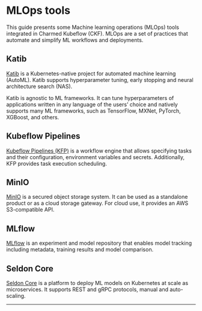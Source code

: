 
# MLOps tools

This guide presents some Machine learning operations (MLOps) tools integrated in Charmed Kubeflow (CKF). MLOps are a set of practices that automate and simplify ML workflows and deployments.

## Katib

[Katib](https://www.kubeflow.org/docs/components/katib/) is a Kubernetes-native project for automated machine learning (AutoML). Katib supports hyperparameter tuning, early stopping and neural architecture search (NAS).

Katib is agnostic to ML frameworks. It can tune hyperparameters of applications written in any language of the users’ choice and natively supports many ML frameworks, such as TensorFlow, MXNet, PyTorch, XGBoost, and others.

## Kubeflow Pipelines

[Kubeflow Pipelines (KFP)](https://www.kubeflow.org/docs/components/pipelines/v1/introduction/) is a workflow engine that allows specifying tasks and their configuration, environment variables and secrets. Additionally, KFP provides task execution scheduling. 

## MinIO

[MinIO](https://min.io/docs/minio/kubernetes/upstream/) is a secured object storage system. It can be used as a standalone product or as a cloud storage gateway. For cloud use, it provides an AWS S3-compatible API.  

## MLflow

 [MLflow](https://www.mlflow.org/docs/latest/index.html) is an experiment and model repository that enables model tracking including metadata, training results and model comparison.

## Seldon Core

[Seldon Core](https://docs.seldon.io/projects/seldon-core/en/latest/) is a platform to deploy ML models on Kubernetes at scale as microservices. It supports REST and gRPC protocols, manual and auto-scaling.

-------------------------

